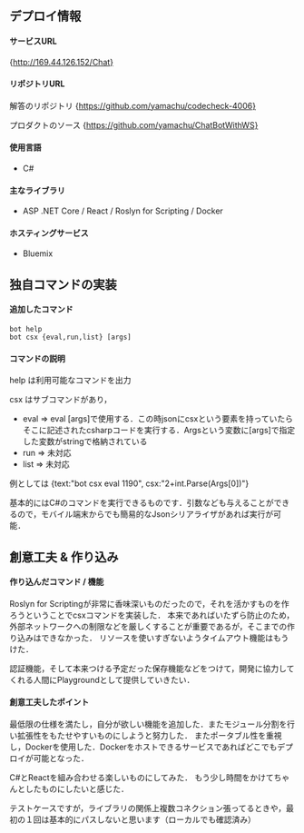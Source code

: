 ## デプロイ情報
#### サービスURL
{http://169.44.126.152/Chat}

#### リポジトリURL
解答のリポジトリ
{https://github.com/yamachu/codecheck-4006}

プロダクトのソース
{https://github.com/yamachu/ChatBotWithWS}

#### 使用言語
- C#

#### 主なライブラリ
- ASP .NET Core / React / Roslyn for Scripting / Docker

####  ホスティングサービス
- Bluemix

## 独自コマンドの実装
#### 追加したコマンド
```
bot help
bot csx {eval,run,list} [args]
```

#### コマンドの説明
help は利用可能なコマンドを出力

csx はサブコマンドがあり，
* eval => eval [args]で使用する．この時jsonにcsxという要素を持っていたらそこに記述されたcsharpコードを実行する．Argsという変数に[args]で指定した変数がstringで格納されている
* run => 未対応
* list => 未対応

例としては {text:"bot csx eval 1190", csx:"2+int.Parse(Args[0])"}

基本的にはC#のコマンドを実行できるものです．引数なども与えることができるので，モバイル端末からでも簡易的なJsonシリアライザがあれば実行が可能．


## 創意工夫 & 作り込み
#### 作り込んだコマンド / 機能
Roslyn for Scriptingが非常に香味深いものだったので，それを活かすものを作ろうということでcsxコマンドを実装した．
本来であればいたずら防止のため，外部ネットワークへの制限などを厳しくすることが重要であるが，そこまでの作り込みはできなかった．
リソースを使いすぎないようタイムアウト機能はもうけた．

認証機能，そして本来つける予定だった保存機能などをつけて，開発に協力してくれる人間にPlaygroundとして提供していきたい．

#### 創意工夫したポイント
最低限の仕様を満たし，自分が欲しい機能を追加した．またモジュール分割を行い拡張性をもたせやすいものにしようと努力した．
またポータブル性を重視し，Dockerを使用した．Dockerをホストできるサービスであればどこでもデプロイが可能となった．

C#とReactを組み合わせる楽しいものにしてみた．
もう少し時間をかけてちゃんとしたものにしたいと感じた．

テストケースですが，ライブラリの関係上複数コネクション張ってるときや，最初の１回は基本的にパスしないと思います（ローカルでも確認済み）
